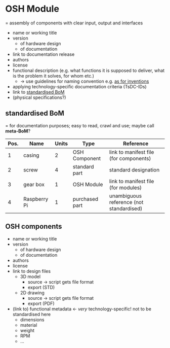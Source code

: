 # OSH Module
= assembly of components with clear input, output and interfaces

- name or working title
- version
    - of hardware design
    - of documentation
- link to documentation release
- authors
- license
- functional description (e.g. what functions it is supposed to deliver, what is the problem it solves, for whom etc.)
    - → use guidelines for naming convention e.g. [as for inventions](https://www.wipo.int/export/sites/www/standards/en/pdf/03-15-01.pdf)
- applying technology-specific documentation criteria (TsDC-IDs)
- link to [standardised BoM](#standardised-bom)
- (physical specifications?)

## standardised BoM
= for documentation purposes; easy to read, crawl and use; maybe call **meta-BoM**?

| Pos. | Name         | Units | Type           | Reference                                |
|------|--------------|-------|----------------|------------------------------------------|
| 1    | casing       | 2     | OSH Component  | link to manifest file (for components)   |
| 2    | screw        | 4     | standard part  | standard designation                     |
| 3    | gear box     | 1     | OSH Module     | link to manifest file (for modules)      |
| 4    | Raspberry Pi | 1     | purchased part | unambiguous reference (not standardised) |
## OSH components

- name or working title
- version
    - of hardware design
    - of documentation
- authors
- license
- link to design files
    - 3D model
        - source → script gets file format
        - export (STD)
    - 2D drawing
        - source → script gets file format
        - export (PDF)
- (link to) functional metadata ← _very_ technology-specific! not to be standardised here
    - dimensions
    - material
    - weight
    - RPM
    - …
